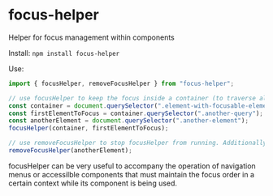 # focus-helper

Helper for focus management within components

Install:
`npm install focus-helper`

Use:

```js
import { focusHelper, removeFocusHelper } from "focus-helper";

// use focusHelper to keep the focus inside a container (to traverse all its child elements that can receive focus)
const container = document.querySelector(".element-with-focusable-elements");
const firstElementToFocus = container.querySelector(".another-query");
const anotherElement = document.querySelector(".another-element");
focusHelper(container, firstElementToFocus);

// use removeFocusHelper to stop focusHelper from running. Additionally you can assign as a parameter the element that will receive the focus next
removeFocusHelper(anotherElement);
```

focusHelper can be very useful to accompany the operation of navigation menus or accessilble components that must maintain the focus order in a certain context while its component is being used.

